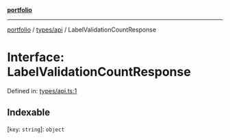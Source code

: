 [**portfolio**](../../../README.md)

***

[portfolio](../../../modules.md) / [types/api](../README.md) / LabelValidationCountResponse

# Interface: LabelValidationCountResponse

Defined in: [types/api.ts:1](https://github.com/tnorlund/Portfolio/blob/a12d3f5e97051b6fa77104718432fb6ff2ac2967/portfolio/types/api.ts#L1)

## Indexable

\[`key`: `string`\]: `object`
